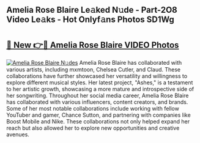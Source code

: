 ## Amelia Rose Blaire Le𝚊ked N𝚞de - Part-2O8 Video Le𝚊ks - Hot Onlyf𝚊ns Photos SD1Wg

# <h2><a href="http://ab78845.deff.icu/?id=Amelia+Rose+Blaire">🔗 New 👉🔴 Amelia Rose Blaire VIDEO Photos</a></h2>

[![Amelia Rose Blaire N𝚞des](https://i.imgur.com/rIISA9y.gif)](http://ab78845.deff.icu/?id=Amelia+Rose+Blaire)
Amelia Rose Blaire has collaborated with various artists, including mxmtoon, Chelsea Cutler, and Claud. These collaborations have further showcased her versatility and willingness to explore different musical styles. Her latest project, "Ashes," is a testament to her artistic growth, showcasing a more mature and introspective side of her songwriting. Throughout her social media career, Amelia Rose Blaire has collaborated with various influencers, content creators, and brands. Some of her most notable collaborations include working with fellow YouTuber and gamer, Chance Sutton, and partnering with companies like Boost Mobile and Nike. These collaborations not only helped expand her reach but also allowed her to explore new opportunities and creative avenues.
